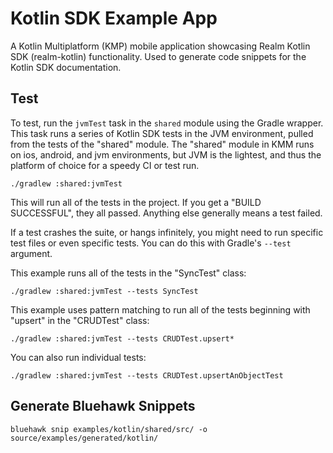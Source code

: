# Kotlin SDK Example App

A Kotlin Multiplatform (KMP) mobile application showcasing Realm Kotlin SDK (realm-kotlin) functionality.
Used to generate code snippets for the Kotlin SDK documentation.

## Test

To test, run the `jvmTest` task in the `shared` module using the Gradle wrapper.
This task runs a series of Kotlin SDK tests in the JVM environment, pulled from the tests of the
"shared" module. The "shared" module in KMM runs on ios, android, and jvm environments, but JVM
is the lightest, and thus the platform of choice for a speedy CI or test run.

```
./gradlew :shared:jvmTest
```

This will run all of the tests in the project. If you get a "BUILD SUCCESSFUL", they all passed. Anything else generally means a test failed.

If a test crashes the suite, or hangs infinitely, you might need to run specific test files or even specific tests. You can do this with Gradle's `--test` argument.

This example runs all of the tests in the "SyncTest" class:

```
./gradlew :shared:jvmTest --tests SyncTest
```

This example uses pattern matching to run all of the tests beginning with "upsert" in the "CRUDTest" class:

```
./gradlew :shared:jvmTest --tests CRUDTest.upsert*
```

You can also run individual tests:

```
./gradlew :shared:jvmTest --tests CRUDTest.upsertAnObjectTest
```

## Generate Bluehawk Snippets

```
bluehawk snip examples/kotlin/shared/src/ -o source/examples/generated/kotlin/
```
